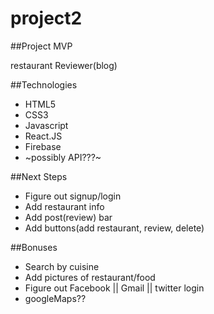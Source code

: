 # project2

##Project MVP

  restaurant Reviewer(blog)

##Technologies

 - HTML5
 - CSS3
 - Javascript
 - React.JS
 - Firebase
 - ~possibly API???~


##Next Steps

 - Figure out signup/login
 - Add restaurant info
 - Add post(review) bar
 - Add buttons(add restaurant, review, delete)



##Bonuses

 - Search by cuisine
 - Add pictures of restaurant/food
 - Figure out Facebook || Gmail || twitter login
 - googleMaps??
